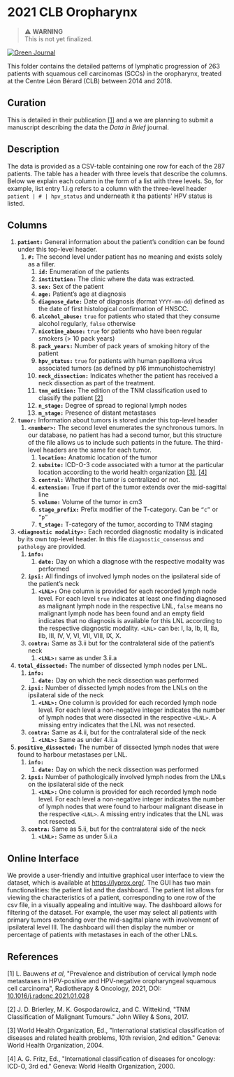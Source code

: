 # 2021 CLB Oropharynx

> :warning: **WARNING**  
> This is not yet finalized.

[![Green Journal](https://img.shields.io/badge/Rad%20Onc-j.radonc.2021.01.028-3e6e0e)](https://doi.org/10.1016/j.radonc.2021.01.028)

This folder contains the detailed patterns of lymphatic progression of 263 patients with squamous cell carcinomas (SCCs) in the oropharynx, treated at the Centre Léon Bérard (CLB) between 2014 and 2018.

## Curation

This is detailed in their publication [[1]](#1) and a we are planning to submit a manuscript describing the data the *Data in Brief* journal.


## Description

The data is provided as a CSV-table containing one row for each of the 287 patients. The table has a header with three levels that describe the columns. Below we explain each column in the form of a list with three levels. So, for example, list entry 1.i.g refers to a column with the three-level header `patient | # | hpv_status` and underneath it tha patients' HPV status is listed.


## Columns

1. **`patient:`** General information about the patient’s condition can be found under this top-level header.
    1. **`#:`** The second level under patient has no meaning and exists solely as a filler.
        1. **`id:`** Enumeration of the patients
        2. **`institution:`** The clinic where the data was extracted.
        3. **`sex:`** Sex of the patient
        4. **`age:`** Patient’s age at diagnosis
        5. **`diagnose_date:`** Date of diagnosis (format `YYYY-mm-dd`) defined as the date of first histological confirmation of HNSCC.
        6. **`alcohol_abuse:`** `true` for patients who stated that they consume alcohol regularly, `false` otherwise
        7. **`nicotine_abuse:`** `true` for patients who have been regular smokers (> 10 pack years)
        8. **`pack_years:`** Number of pack years of smoking hitory of the patient
        9. **`hpv_status:`** `true` for patients with human papilloma virus associated tumors (as defined by p16 immunohistochemistry)
        10. **`neck_dissection:`** Indicates whether the patient has received a neck dissection as part of the treatment.
        11. **`tnm_edition:`** The edition of the TNM classification used to classify the patient [[2]](#2)
        12. **`n_stage:`** Degree of spread to regional lymph nodes
        13. **`m_stage:`** Presence of distant metastases
2. **`tumor:`** Information about tumors is stored under this top-level header
    1. **`<number>:`** The second level enumerates the synchronous tumors. In our database, no patient has had a second tumor, but this structure of the file allows us to include such patients in the future. The third-level headers are the same for each tumor.
        1. **`location:`** Anatomic location of the tumor
        2. **`subsite:`** ICD-O-3 code associated with a tumor at the particular location according to the world health organization [[3]](#3), [[4]](#4)
        3. **`central:`** Whether the tumor is centralized or not.
        4. **`extension:`** True if part of the tumor extends over the mid-sagittal line
        5. **`volume:`** Volume of the tumor in cm3
        6. **`stage_prefix:`** Prefix modifier of the T-category. Can be `“c”` or `“p”`
        7. **`t_stage:`** T-category of the tumor, according to TNM staging
3. **`<diagnostic modality>:`** Each recorded diagnostic modality is indicated by its own top-level header. In this file `diagnostic_consensus` and `pathology` are provided.
    1. **`info:`** 
        1. **`date:`** Day on which a diagnose with the respective modality was performed
    2. **`ipsi:`** All findings of involved lymph nodes on the ipsilateral side of the patient’s neck
        1. **`<LNL>:`** One column is provided for each recorded lymph node level. For each level `true` indicates at least one finding diagnosed as malignant lymph node in the respective LNL, `false` means no malignant lymph node has been found and an empty field indicates that no diagnosis is available for this LNL according to the respective diagnostic modality. `<LNL>` can be: I, Ia, Ib, II, IIa, IIb, III, IV, V, VI, VII, VIII, IX, X.
    3. **`contra:`** Same as 3.ii but for the contralateral side of the patient’s neck
        1. **`<LNL>:`** same as under 3.ii.a
4. **`total_dissected:`** The number of dissected lymph nodes per LNL.
   1. **`info:`**
      1. **`date:`** Day on which the neck dissection was performed
   2. **`ipsi:`** Number of dissected lymph nodes from the LNLs on the ipsilateral side of the neck
      1. **`<LNL>:`** One column is provided for each recorded lymph node level. For each level a non-negative integer indicates the number of lymph nodes that were dissected in the respective `<LNL>`. A missing entry indicates that the LNL was not resected.
   3. **`contra:`** Same as 4.ii, but for the contralateral side of the neck
      1. **`<LNL>:`** Same as under 4.ii.a
5. **`positive_dissected:`** The number of dissected lymph nodes that were found to harbour metastases per LNL.
   1. **`info:`**
      1. **`date:`** Day on which the neck dissection was performed
   2. **`ipsi:`** Number of pathologically involved lymph nodes from the LNLs on the ipsilateral side of the neck
      1. **`<LNL>:`** One column is provided for each recorded lymph node level. For each level a non-negative integer indicates the number of lymph nodes that were found to harbour malignant disease in the respective `<LNL>`. A missing entry indicates that the LNL was not resected.
   3. **`contra:`** Same as 5.ii, but for the contralateral side of the neck
      1. **`<LNL>:`** Same as under 5.ii.a


## Online Interface

We provide a user-friendly and intuitive graphical user interface to view the dataset, which is available at https://lyprox.org/. The GUI has two main functionalities: the patient list and the dashboard. The patient list allows for viewing the characteristics of a patient, corresponding to one row of the csv file, in a visually appealing and intuitive way. The dashboard allows for filtering of the dataset. For example, the user may select all patients with primary tumors extending over the mid-sagittal plane with involvement of ipsilateral level III. The dashboard will then display the number or percentage of patients with metastases in each of the other LNLs.


## References

<a id="1">[1]</a>
L. Bauwens *et al*, "Prevalence and distribution of cervical lymph node metastases in HPV-positive and HPV-negative oropharyngeal squamous cell carcinoma", Radiotherapy & Oncology, 2021, DOI: [10.1016/j.radonc.2021.01.028](https://doi.org/10.1016/j.radonc.2021.01.028)

<a id="2">[2]</a>
J. D. Brierley, M. K. Gospodarowicz, and C. Wittekind, 
"TNM Classification of Malignant Tumours." 
John Wiley & Sons, 2017.

<a id="3">[3]</a>
World Health Organization, Ed., 
"International statistical classification of diseases and related health problems, 10th revision, 2nd edition." 
Geneva: World Health Organization, 2004.

<a id="4">[4]</a>
A. G. Fritz, Ed., 
"International classification of diseases for oncology: ICD-O, 3rd ed." 
Geneva: World Health Organization, 2000.
